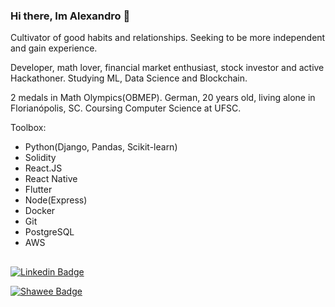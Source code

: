 ### Hi there, Im Alexandro 👋

Cultivator of good habits and relationships.
Seeking to be more independent and gain experience.

Developer, math lover, financial market enthusiast, stock investor and active Hackathoner. Studying ML, Data Science and Blockchain.

2 medals in Math Olympics(OBMEP).
German, 20 years old, living alone in Florianópolis, SC.
Coursing Computer Science at UFSC.

Toolbox:
- Python(Django, Pandas, Scikit-learn)
- Solidity
- React.JS
- React Native
- Flutter
- Node(Express)
- Docker
- Git
- PostgreSQL
- AWS


##
[![Linkedin Badge](https://img.shields.io/badge/-Alexandro%20T.%20Netto-blue?style=flat-square&logo=Linkedin&logoColor=white&link=https://www.linkedin.com/in/alextnetto/)](https://www.linkedin.com/in/alextnetto/)


[![Shawee Badge](https://img.shields.io/badge/-@alextnetto-red?style=flat-square&labelColor=red&link=https://app.shawee.io/@alextnetto&logo=data:image/svg%2Bxml;base64,PD94bWwgdmVyc2lvbj0iMS4wIiBzdGFuZGFsb25lPSJubyI/Pgo8IURPQ1RZUEUgc3ZnIFBVQkxJQyAiLS8vVzNDLy9EVEQgU1ZHIDIwMDEwOTA0Ly9FTiIKICJodHRwOi8vd3d3LnczLm9yZy9UUi8yMDAxL1JFQy1TVkctMjAwMTA5MDQvRFREL3N2ZzEwLmR0ZCI%2BCjxzdmcgdmVyc2lvbj0iMS4wIiB4bWxucz0iaHR0cDovL3d3dy53My5vcmcvMjAwMC9zdmciCiB3aWR0aD0iMTYuMDAwMDAwcHQiIGhlaWdodD0iMTYuMDAwMDAwcHQiIHZpZXdCb3g9IjAgMCAxNi4wMDAwMDAgMTYuMDAwMDAwIgogcHJlc2VydmVBc3BlY3RSYXRpbz0ieE1pZFlNaWQgbWVldCI%2BCgo8ZyB0cmFuc2Zvcm09InRyYW5zbGF0ZSgwLjAwMDAwMCwxNi4wMDAwMDApIHNjYWxlKDAuMTAwMDAwLC0wLjEwMDAwMCkiCmZpbGw9IiMwMDAwMDAiIHN0cm9rZT0ibm9uZSI%2BCjxwYXRoIGQ9Ik0zMiAxMjcgYy0yOCAtMzAgLTI4IC02OCAxIC05NSAzMCAtMjggNjggLTI4IDk1IDEgMjggMzAgMjggNjggLTEKOTUgLTMwIDI4IC02OCAyOCAtOTUgLTF6IG04NSAtOSBjMjkgLTI3IDI5IC00NSAxIC03NSAtMjcgLTI5IC00NSAtMjkgLTc1IC0xCi0yOSAyNyAtMjkgNDUgLTEgNzUgMjcgMjkgNDUgMjkgNzUgMXoiLz4KPHBhdGggZD0iTTY3IDEwMyBjLTQgLTMgLTcgLTExIC03IC0xNyAwIC02IDUgLTUgMTIgMiA2IDYgOSAxNCA3IDE3IC0zIDMgLTkKMiAtMTIgLTJ6Ii8%2BCjxwYXRoIGQ9Ik04NSA3MCBjLTMgLTUgLTIgLTEwIDQgLTEwIDUgMCAxMyA1IDE2IDEwIDMgNiAyIDEwIC00IDEwIC01IDAgLTEzCi00IC0xNiAtMTB6Ii8%2BCjwvZz4KPC9zdmc%2BCg==)](https://app.shawee.io/@alextnetto)
